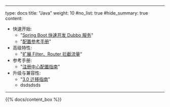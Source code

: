
---
type: docs
title: "Java"
weight: 10
#no_list: true
#hide_summary: true
content:
  - 快速开始:
    - "[Spring Boot 快速开发 Dubbo 服务](quick-start/spring-boot/)"
    - "[配置参考手册](reference-manual/config/)"
  - 高级特性:
    - "[扩展 Filter、Router 拦截流量](concepts-and-architecture/service-invocation/)"
  - 参考手册:
    - "[注册中心配置指南](reference-manual/registry/)"
  - 升级与兼容性:
    - "[3.0 迁移指南](upgrades-and-compatibility/)"
    - dsdsdsds
---

{{% docs/content_box %}}
